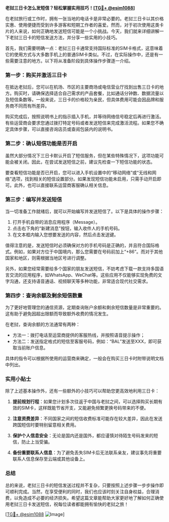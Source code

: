 **老挝三日卡怎么发短信？轻松掌握实用技巧！[[TG💪+ @esim1088](https://t.me/s/esim1088)]**

在老挝旅行或工作时，拥有一张当地的电话卡是非常必要的。老挝三日卡以其价格实惠、使用便捷而受到许多游客和短期工作者的喜爱。然而，对于初次使用这类卡片的人来说，如何正确地发送短信可能是一个小挑战。今天，我们就来详细讲解一下老挝三日卡的短信发送方法，并分享一些实用的小技巧。

首先，我们需要明确一点：老挝三日卡通常支持国际标准的SIM卡格式，这意味着它的使用方式与大多数手机上的普通SIM卡类似。不过，在实际操作中，还是有一些需要注意的地方。以下将从准备阶段到具体操作步骤逐一介绍。

### **第一步：购买并激活三日卡**

在抵达老挝后，您可以在机场、市区的主要商场或电信营业厅找到出售三日卡的地方。购买时，请确保选择适合自己需求的产品套餐，比如通话分钟数、数据流量以及短信条数等。一般来说，三日卡的价格较为亲民，但具体费用可能会因品牌和服务商不同而有所差异。

购买完成后，按照说明书上的指示插入手机，并等待网络信号稳定后再进行激活。有些运营商会要求您通过拨打特定号码或者发送短信来完成激活流程。如果您不确定具体步骤，可以直接咨询店员或查阅包装内的说明书。

### **第二步：确认短信功能是否开启**

虽然大部分情况下三日卡默认开启了短信服务，但在某些特殊情况下，这项功能可能会被关闭。因此，在尝试发送短信之前，建议先检查一下短信功能的状态。

要查看短信功能是否已开启，您可以进入手机设置中的“移动网络”或“无线和网络”选项，找到相关的短信设置部分。如果发现短信功能未启用，只需手动开启即可。此外，也可以直接联系运营商客服确认相关信息。

### **第三步：编写并发送短信**

当一切准备工作就绪后，就可以开始编写并发送短信了。以下是具体的操作步骤：

1. 打开手机自带的消息应用程序（Message）。
2. 点击右下角的“新建消息”按钮，输入收件人的手机号码。
3. 在文本框内输入您想要发送的内容，然后点击发送键。

值得注意的是，发送短信时必须确保对方的手机号码是正确的，并且符合国际格式。例如，如果对方位于中国境内，那么您需要在号码前加上“+86”。而对于其他国家和地区，则需根据当地区号进行调整。

另外，如果您经常需要给多个国家的朋友发送短信，不妨考虑下载一款支持多国语言交流的应用程序，如WhatsApp、WeChat等。这些应用不仅能够实现免费的文字沟通，还支持语音通话、视频聊天等多种功能，非常适合现代社交需求。

### **第四步：查询余额及剩余短信数量**

为了更好地管理您的通信资源，定期查询账户余额和剩余短信数量是非常重要的。这有助于避免因超出限额而导致额外收费的情况发生。

在老挝，查询余额的方法通常有两种：
- 方法一：拨打电话至运营商提供的客服热线，并按照语音提示操作；
- 方法二：发送指定格式的短信至客服号码，例如：“BAL”发送至XXX，即可获取当前账户信息。

具体的指令可以根据所使用的运营商来确定，一般会在购买三日卡时附带说明文档中列出。

### **实用小贴士**

除了上述基本操作外，还有一些额外的小技巧可以帮助您更高效地利用三日卡：

1. **提前规划行程**：如果您计划多次往返于中国与老挝之间，可以选择购买长期有效的SIM卡，这样既能节省开支，又能避免频繁更换号码带来的不便。
   
2. **注意资费差异**：不同国家之间的短信收费标准可能存在较大差异，因此在发送跨国短信时要特别留意相关费用。

3. **保护个人信息安全**：无论是国内还是国外，都应谨慎对待陌生号码发来的短信，防止上当受骗。

4. **备份重要联系人信息**：为了避免丢失SIM卡后无法联系亲友，建议事先将重要联系人信息保存至云端或其他设备上。

### **总结**

总的来说，老挝三日卡的短信发送过程并不复杂，只要按照上述步骤一步步操作即可顺利完成。当然，在享受便利的同时，我们也应该时刻关注自身权益，合理消费，以免造成不必要的经济损失。希望这篇文章能帮助大家更好地了解如何正确使用老挝三日卡发送短信，祝每位读者都能拥有愉快的老挝之旅！

[[TG💪+ @esim1088](https://t.me/s/esim1088) ![Image](https://i.postimg.cc/4NQfJmqS/Snipaste-2025-05-13-00-14-12.png)]